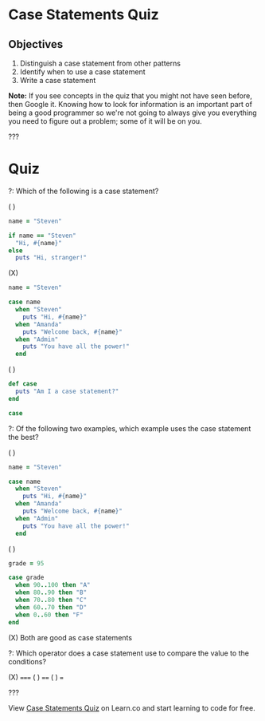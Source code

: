 # Case Statements Quiz

## Objectives

1. Distinguish a case statement from other patterns
2. Identify when to use a case statement
3. Write a case statement


**Note:** If you see concepts in the quiz that you might not have seen before, then Google it. Knowing how to look for information is an important part of being a good programmer so we're not going to always give you everything you need to figure out a problem; some of it will be on you. 

???

# Quiz

?: Which of the following is a case statement?

( )
```ruby
name = "Steven"

if name == "Steven"
  "Hi, #{name}"
else
  puts "Hi, stranger!"
``` 
(X)
```ruby
name = "Steven"

case name
  when "Steven"
    puts "Hi, #{name}"
  when "Amanda"
    puts "Welcome back, #{name}"
  when "Admin"
    puts "You have all the power!"
  end
``` 
( )
```ruby
def case
  puts "Am I a case statement?"
end

case
```

?: Of the following two examples, which example uses the case statement the best?

( )
```ruby
name = "Steven"

case name
  when "Steven"
    puts "Hi, #{name}"
  when "Amanda"
    puts "Welcome back, #{name}"
  when "Admin"
    puts "You have all the power!"
  end
```
( )
```ruby
grade = 95

case grade
  when 90..100 then "A" 
  when 80..90 then "B"
  when 70..80 then "C"
  when 60..70 then "D"
  when 0..60 then "F"
end
```
(X) Both are good as case statements

?: Which operator does a case statement use to compare the value to the conditions?

(X) `===`
( ) `==`
( ) `=`

???

<p data-visibility='hidden'>View <a href='https://learn.co/lessons/case-statements-quiz' title='Case Statements Quiz'>Case Statements Quiz</a> on Learn.co and start learning to code for free.</p>
